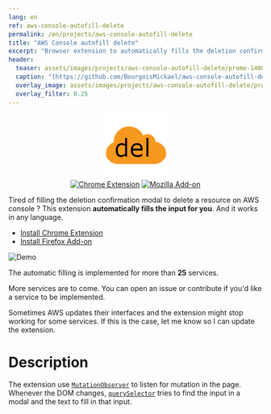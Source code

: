 ```yaml
---
lang: en
ref: aws-console-autofill-delete
permalink: /en/projects/aws-console-autofill-delete
title: "AWS Console autofill delete"
excerpt: "Browser extension to automatically fills the deletion confirmation input"
header:
  teaser: assets/images/projects/aws-console-autofill-delete/promo-1400.png
  caption: "[https://github.com/BourgoisMickael/aws-console-autofill-delete](https://github.com/BourgoisMickael/aws-console-autofill-delete){:target='_blank'}"
  overlay_image: assets/images/projects/aws-console-autofill-delete/promo-medium.png
  overlay_filter: 0.25
---
```

<p align="center">
  <img src="/assets/images/projects/aws-console-autofill-delete/logo.png" alt="logo" />
  <br/>
  <a href="https://chrome.google.com/webstore/detail/aws-console-autofill-dele/hmndplgjjgpdbcofbmbiejojppbgdbbg"><img alt="Chrome Extension" src="https://img.shields.io/chrome-web-store/v/hmndplgjjgpdbcofbmbiejojppbgdbbg"/></a>
  <a href="https://addons.mozilla.org/en-US/firefox/addon/aws-console-autofill-delete/"><img alt="Mozilla Add-on" src="https://img.shields.io/amo/v/aws-console-autofill-delete"/></a>
</p>


Tired of filling the deletion confirmation modal to delete a resource on AWS console ? This extension **automatically fills the input for you**. And it works in any language.

- [Install Chrome Extension](https://chrome.google.com/webstore/detail/aws-console-autofill-dele/hmndplgjjgpdbcofbmbiejojppbgdbbg)
- [Install Firefox Add-on](https://addons.mozilla.org/en-US/firefox/addon/aws-console-autofill-delete/)


![Demo](/assets/images/projects/aws-console-autofill-delete/demo.gif)

The automatic filling is implemented for more than **25** services.

More services are to come. You can open an issue or contribute if you'd like a service to be implemented.

Sometimes AWS updates their interfaces and the extension might stop working for some services. If this is the case, let me know so I can update the extension.

# Description

The extension use [`MutationObserver`](https://developer.mozilla.org/en-US/docs/Web/API/MutationObserver) to listen for mutation in the page. Whenever the DOM changes, [`querySelector`](https://developer.mozilla.org/en-US/docs/Web/API/Document/querySelector) tries to find the input in a modal and the text to fill in that input.


